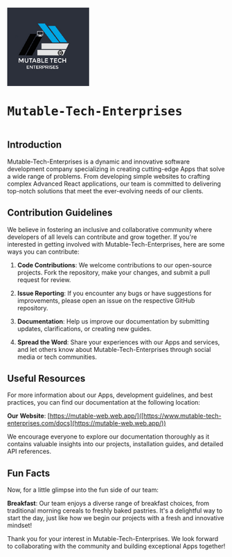 <pre><img src="profile/logo.png"/>  <h1>Mutable-Tech-Enterprises</h1></pre>


## Introduction

Mutable-Tech-Enterprises is a dynamic and innovative software development company specializing in creating cutting-edge Apps that solve a wide range of problems. From developing simple websites to crafting complex Advanced React applications, our team is committed to delivering top-notch solutions that meet the ever-evolving needs of our clients.

## Contribution Guidelines

We believe in fostering an inclusive and collaborative community where developers of all levels can contribute and grow together. If you're interested in getting involved with Mutable-Tech-Enterprises, here are some ways you can contribute:

1. **Code Contributions**: We welcome contributions to our open-source projects. Fork the repository, make your changes, and submit a pull request for review.

2. **Issue Reporting**: If you encounter any bugs or have suggestions for improvements, please open an issue on the respective GitHub repository.

3. **Documentation**: Help us improve our documentation by submitting updates, clarifications, or creating new guides.

4. **Spread the Word**: Share your experiences with our Apps and services, and let others know about Mutable-Tech-Enterprises through social media or tech communities.

## Useful Resources

For more information about our Apps, development guidelines, and best practices, you can find our documentation at the following location:

**Our** **Website**: [https://mutable-web.web.app/]([https://www.mutable-tech-enterprises.com/docs](https://mutable-web.web.app/))

We encourage everyone to explore our documentation thoroughly as it contains valuable insights into our projects, installation guides, and detailed API references.

## Fun Facts

Now, for a little glimpse into the fun side of our team:

**Breakfast**: Our team enjoys a diverse range of breakfast choices, from traditional morning cereals to freshly baked pastries. It's a delightful way to start the day, just like how we begin our projects with a fresh and innovative mindset!

Thank you for your interest in Mutable-Tech-Enterprises. We look forward to collaborating with the community and building exceptional Apps together!
